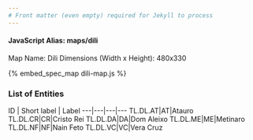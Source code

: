 ```yaml
---
# Front matter (even empty) required for Jekyll to process
---
```


#### JavaScript Alias: maps/dili

Map Name: Dili
Dimensions (Width x Height): 480x330





{% embed_spec_map dili-map.js %}

### List of Entities

ID | Short label | Label
---|---|---|---
TL.DL.AT|AT|Atauro
TL.DL.CR|CR|Cristo Rei
TL.DL.DA|DA|Dom Aleixo
TL.DL.ME|ME|Metinaro
TL.DL.NF|NF|Nain Feto
TL.DL.VC|VC|Vera Cruz
